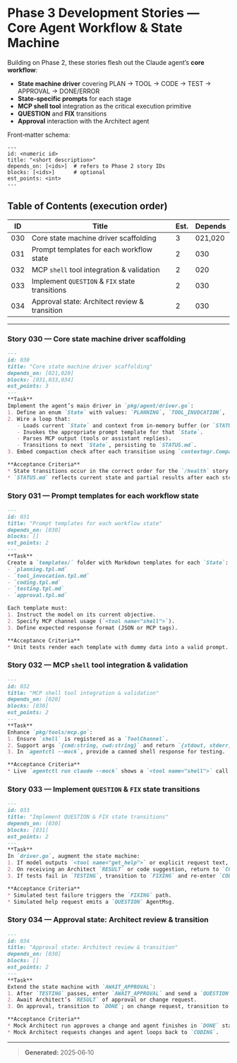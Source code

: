 # Phase 3 Development Stories — Core Agent Workflow & State Machine

Building on Phase 2, these stories flesh out the Claude agent’s **core workflow**:

* **State machine driver** covering PLAN → TOOL → CODE → TEST → APPROVAL → DONE/ERROR
* **State-specific prompts** for each stage
* **MCP shell tool** integration as the critical execution primitive
* **QUESTION** and **FIX** transitions
* **Approval** interaction with the Architect agent

Front‑matter schema:

```
---
id: <numeric id>
title: "<short description>"
depends_on: [<ids>]  # refers to Phase 2 story IDs
blocks: [<ids>]      # optional
est_points: <int>
---
```

## Table of Contents (execution order)

| ID  | Title                                          | Est. | Depends |
| --- | ---------------------------------------------- | ---- | ------- |
| 030 | Core state machine driver scaffolding          | 3    | 021,020 |
| 031 | Prompt templates for each workflow state       | 2    | 030     |
| 032 | MCP `shell` tool integration & validation      | 2    | 020     |
| 033 | Implement `QUESTION` & `FIX` state transitions | 2    | 030     |
| 034 | Approval state: Architect review & transition  | 2    | 030     |

---

### Story 030 — Core state machine driver scaffolding

```markdown
---
id: 030
title: "Core state machine driver scaffolding"
depends_on: [021,020]
blocks: [031,033,034]
est_points: 3
---
**Task**  
Implement the agent’s main driver in `pkg/agent/driver.go`:
1. Define an enum `State` with values: `PLANNING`, `TOOL_INVOCATION`, `CODING`, `TESTING`, `AWAIT_APPROVAL`, `DONE`, `ERROR`.
2. Wire a loop that:
   - Loads current `State` and context from in-memory buffer (or `STATUS.md`).
   - Invokes the appropriate prompt template for that `State`.
   - Parses MCP output (tools or assistant replies).
   - Transitions to next `State`, persisting to `STATUS.md`.
3. Embed compaction check after each transition using `contextmgr.CompactIfNeeded()`.

**Acceptance Criteria**
* State transitions occur in the correct order for the `/health` story.
* `STATUS.md` reflects current state and partial results after each step.
```

### Story 031 — Prompt templates for each workflow state

```markdown
---
id: 031
title: "Prompt templates for each workflow state"
depends_on: [030]
blocks: []
est_points: 2
---
**Task**  
Create a `templates/` folder with Markdown templates for each `State`:
- `planning.tpl.md`
- `tool_invocation.tpl.md`
- `coding.tpl.md`
- `testing.tpl.md`
- `approval.tpl.md`

Each template must:
1. Instruct the model on its current objective.
2. Specify MCP channel usage (`<tool name="shell">`).
3. Define expected response format (JSON or MCP tags).

**Acceptance Criteria**
* Unit tests render each template with dummy data into a valid prompt.
```

### Story 032 — MCP `shell` tool integration & validation

```markdown
---
id: 032
title: "MCP shell tool integration & validation"
depends_on: [020]
blocks: [030]
est_points: 2
---
**Task**  
Enhance `pkg/tools/mcp.go`:
1. Ensure `shell` is registered as a `ToolChannel`.
2. Support args `{cmd:string, cwd:string}` and return `{stdout, stderr, exit_code}`.
3. In `agentctl --mock`, provide a canned shell response for testing.

**Acceptance Criteria**
* Live `agentctl run claude --mock` shows a `<tool name="shell">` call and correctly prints the tool’s mock output.
```

### Story 033 — Implement `QUESTION` & `FIX` state transitions

```markdown
---
id: 033
title: "Implement QUESTION & FIX state transitions"
depends_on: [030]
blocks: [031]
est_points: 2
---
**Task**  
In `driver.go`, augment the state machine:
1. If model outputs `<tool name="get_help">` or explicit request text, switch to `QUESTION`; send a `QUESTION` AgentMsg to Architect.
2. On receiving an Architect `RESULT` or code suggestion, return to `CODING` or `FIXING` state.
3. If tests fail in `TESTING`, transition to `FIXING` and re-enter `CODING` once fixes are applied.

**Acceptance Criteria**
* Simulated test failure triggers the `FIXING` path.
* Simulated help request emits a `QUESTION` AgentMsg.
```

### Story 034 — Approval state: Architect review & transition

```markdown
---
id: 034
title: "Approval state: Architect review & transition"
depends_on: [030]
blocks: []
est_points: 2
---
**Task**  
Extend the state machine with `AWAIT_APPROVAL`:
1. After `TESTING` passes, enter `AWAIT_APPROVAL` and send a `QUESTION` AgentMsg to Architect asking for review.
2. Await Architect’s `RESULT` of approval or change request.
3. On approval, transition to `DONE`; on change request, transition to `FIXING`.

**Acceptance Criteria**
* Mock Architect run approves a change and agent finishes in `DONE` state.
* Mock Architect requests changes and agent loops back to `CODING`.
```

---

> **Generated:** 2025‑06‑10

